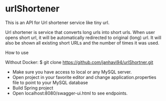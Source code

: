 # urlShortener

This is an API for Url shortener service like tiny url.

Url shortener is service that converts long urls into short urls. When user opens short url, it will be automatically redirected to original (long) url. It will also be shown all existing short URLs and the number of times it was used.

How to use

Without Docker:
$ git clone https://github.com/janhavi94/urlShortner.git
- Make sure you have access to local or any MySQL server.
- Open project in your favorite editor and change application.properties file to point to your MySQL database
- Build Spring project 
- Open localhost:8080/swagger-ui.html to see endpoints.



